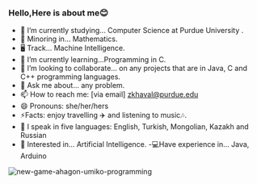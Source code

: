 ### Hello,Here is about me😊


- 🔭 I’m currently studying... Computer Science at Purdue University .
- 📓 Minoring in... Mathematics.
- 🖥 Track... Machine Intelligence.
- 🌱 I’m currently learning...Programming in C.
- 👯 I’m looking to collaborate... on any projects that are in Java, C and C++ programming languages.
- 💬 Ask me about... any problem.
- 📫 How to reach me: [via email] zkhaval@purdue.edu
- 😄 Pronouns: she/her/hers
- ⚡Facts: enjoy travelling ✈️ and listening to music🎶.
- 📒 I speak in five languages: English, Turkish, Mongolian, Kazakh and Russian
- 🦾 Interested in... Artificial Intelligence.
-💻Have experience in... Java, Arduino 






![new-game-ahagon-umiko-programming](https://user-images.githubusercontent.com/89563758/148844823-ae068633-0273-4184-9e42-8e11712796e8.gif)
